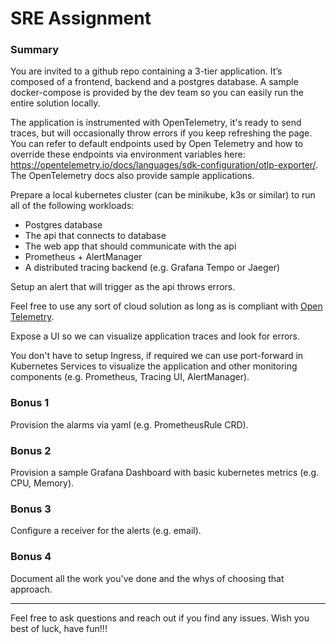 
# SRE Assignment

### Summary

You are invited to a github repo containing a 3-tier application. It’s composed of a frontend, backend and a postgres database. A sample docker-compose is provided by the dev team so you can easily run the entire solution locally.

The application is instrumented with OpenTelemetry, it's ready to send traces, but will occasionally throw errors if you keep refreshing the page. You can refer to default endpoints used by Open Telemetry and how to override these endpoints via environment variables here: https://opentelemetry.io/docs/languages/sdk-configuration/otlp-exporter/. The OpenTelemetry docs also provide sample applications.

Prepare a local kubernetes cluster (can be minikube, k3s or similar) to run all of the following workloads:

- Postgres database
- The api that connects to database
- The web app that should communicate with the api
- Prometheus + AlertManager
- A distributed tracing backend (e.g. Grafana Tempo or Jaeger)

Setup an alert that will trigger as the api throws errors.

Feel free to use any sort of cloud solution as long as is compliant with [Open Telemetry](https://opentelemetry.io/).

Expose a UI so we can visualize application traces and look for errors.

You don't have to setup Ingress, if required we can use port-forward in Kubernetes Services to visualize the application and other monitoring components (e.g. Prometheus, Tracing UI, AlertManager).

### Bonus 1
Provision the alarms via yaml (e.g. PrometheusRule CRD).

### Bonus 2
Provision a sample Grafana Dashboard with basic kubernetes metrics (e.g. CPU, Memory).

### Bonus 3
Configure a receiver for the alerts (e.g. email).

### Bonus 4
Document all the work you've done and the whys of choosing that approach.

---

Feel free to ask questions and reach out if you find any issues. Wish you best of luck, have fun!!!
